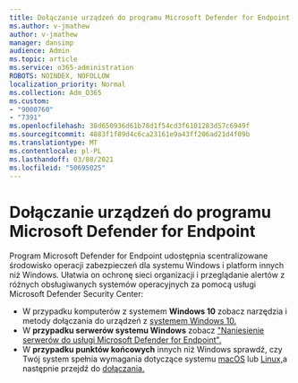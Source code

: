 ```yaml
---
title: Dołączanie urządzeń do programu Microsoft Defender for Endpoint
ms.author: v-jmathew
author: v-jmathew
manager: dansimp
audience: Admin
ms.topic: article
ms.service: o365-administration
ROBOTS: NOINDEX, NOFOLLOW
localization_priority: Normal
ms.collection: Adm_O365
ms.custom:
- "9000760"
- "7391"
ms.openlocfilehash: 38d650936d61b78d1f54cd3f6101283d57c6949f
ms.sourcegitcommit: 4883f1f89d4c6ca23161e9a43ff206ad21d4f09b
ms.translationtype: MT
ms.contentlocale: pl-PL
ms.lasthandoff: 03/08/2021
ms.locfileid: "50695025"
---
```

# <a name="onboard-devices-to-microsoft-defender-for-endpoint"></a>Dołączanie urządzeń do programu Microsoft Defender for Endpoint

Program Microsoft Defender for Endpoint udostępnia scentralizowane środowisko operacji zabezpieczeń dla systemu Windows i platform innych niż Windows. Ułatwia on ochronę sieci organizacji i przeglądanie alertów z różnych obsługiwanych systemów operacyjnych za pomocą usługi Microsoft Defender Security Center:

- W przypadku komputerów z systemem **Windows 10** zobacz narzędzia i metody dołączania do urządzeń z [systemem Windows 10.](https://go.microsoft.com/fwlink/?linkid=2143460)
- W **przypadku serwerów systemu Windows** zobacz ["Naniesienie serwerów do usługi Microsoft Defender for Endpoint".](https://go.microsoft.com/fwlink/?linkid=2143627)
- W **przypadku punktów końcowych** innych niż Windows sprawdź, czy Twój system spełnia wymagania dotyczące systemu [macOS](https://go.microsoft.com/fwlink/?linkid=2143461) lub [Linux,](https://go.microsoft.com/fwlink/?linkid=2143462)a następnie przejdź do [dołączania.](https://go.microsoft.com/fwlink/?linkid=2143628)
